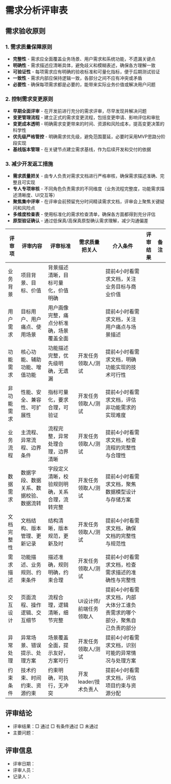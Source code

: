 # 需求分析评审表

## 需求验收原则

### 1. 需求质量保障原则

- **完整性** - 需求应全面覆盖业务场景、用户需求和系统功能，不遗漏关键点
- **明确性** - 需求描述应清晰具体，避免歧义和模糊表述，确保各方理解一致
- **可验证性** - 每项需求应有明确的验收标准和可量化指标，便于后期测试验证
- **一致性** - 需求内部应保持逻辑一致，各部分之间不应有冲突或矛盾
- **必要性** - 确保每项需求都是必要的，能带来实际业务价值或解决用户问题

### 2. 控制需求变更原则

- **早期全面评审** - 在开发前进行充分的需求评审，尽早发现并解决问题
- **变更管理流程** - 建立正式的需求变更流程，包括变更申请、影响评估和审批
- **变更成本透明** - 明确需求变更带来的时间、资源和风险成本，提高变更决策的科学性
- **优先级严格管控** - 明确需求优先级，避免范围蔓延，必要时采用MVP思路分阶段实现
- **基线版本管理** - 在关键节点建立需求基线，作为后续开发和交付的依据

### 3. 减少开发返工措施

- **需求质量把关** - 由专人负责对需求文档进行严格审核，确保需求描述准确、完整且可实现
- **专人专项审核** - 不同角色负责需求的不同维度（业务流程完整度，功能需求描述清晰度、UI交互等）
- **聚焦集中评审** - 在评审会前预留充分时间精读需求文档，评审会上聚焦关键疑问和风险点
- **多维度检查表** - 使用标准化的需求检查清单，确保各方面都得到充分评估
- **原型验证确认** - 通过低保真/高保真原型确认需求理解，减少沟通偏差

| 评审项     | 评审内容                               | 评审标准                                       | 需求质量把关人          | 介入条件                                                                  | 评审结果 | 备注 |
| ---------- | -------------------------------------- | ---------------------------------------------- | ----------------------- | ------------------------------------------------------------------------- | -------- | ---- |
| 业务背景   | 项目背景、目标、价值                   | 背景描述清晰，目标可量化，价值明确             |                         | 提前4小时看需求文档，关注业务目标与商业价值                               |          |      |
| 用户需求   | 目标用户、用户痛点、使用场景           | 用户画像完整，痛点分析准确，场景覆盖全面       |                         | 提前4小时看需求文档，关注用户痛点与场景描述                               |          |      |
| 功能需求   | 核心功能、辅助功能、增值功能           | 功能描述完整，优先级明确，无遗漏               | 开发任务领取人/测试     | 提前4小时看需求文档，明确功能实现的技术可行性                             |          |      |
| 非功能需求 | 性能、安全、兼容性、可扩展性           | 指标可量化，要求合理，可验证                   | 开发任务领取人/测试     | 提前4小时看需求文档，评估非功能需求的实现难度                             |          |      |
| 业务流程   | 主流程、异常流程、边界条件             | 流程完整，异常处理合理，边界清晰               | 开发任务领取人/测试     | 提前4小时看需求文档，检查流程的完整性与合理性                             |          |      |
| 数据需求   | 数据字段、数据关系、数据校验、数据流转 | 字段定义清晰，校验规则明确，关系合理，流转完整 | 开发任务领取人/测试     | 提前4小时看需求文档，聚焦数据模型设计与存储方案                           |          |      |
| 文档完整性 | 文档结构、版本管理、更新记录           | 结构清晰，版本规范，更新及时                   | 开发任务领取人/测试     | 提前4小时看需求文档，确保文档的完整性与规范性                             |          |      |
| 需求描述   | 功能描述、业务规则、约束条件           | 描述准确，规则明确，约束合理                   | 开发任务领取人/测试     | 提前4小时看需求文档，检查需求描述的准确性与完整性                         |          |      |
| 交互设计   | 页面流程、操作逻辑、交互细节           | 流程合理，逻辑清晰，细节完整                   | UI设计师/前端任务领取人 | 提前4小时看需求文档，内部大体分工谁负责需求的哪个部分，聚焦自己负责的部分 |          |      |
| 异常处理   | 异常场景、错误提示、处理方案           | 场景覆盖全面，提示友好，方案可行               | 开发任务领取人/测试     | 提前4小时看需求文档，识别可能的异常情况与处理方案                         |          |      |
| 约束条件   | 技术约束、时间约束、资源约束           | 约束明确，可执行，无冲突                       | 开发leader/技术负责人   | 提前4小时看需求文档，评估项目约束与资源分配                               |          |      |

## 评审结论

- 评审结果：□ 通过 □ 有条件通过 □ 未通过
- 主要问题：

## 评审信息

- 评审日期：
- 评审人员：
- 记录人：
